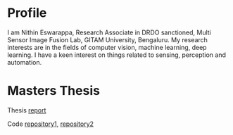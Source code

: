 # Profile
I am Nithin Eswarappa, Research Associate in DRDO sanctioned, Multi Sensor Image Fusion Lab, GITAM University, Bengaluru. My research interests are in the fields of computer vision, machine learning, deep learning. I have a keen interest on things related to sensing, perception and automation.

# Masters Thesis
Thesis [report](https://github.com/nithineeswar/Git-Reports/blob/master/FP%20Report.pdf)

Code [repository1](https://github.com/nithineeswar/Appearance-based-terrain-learning-and-topological-mapping-in-C), [repository2](https://github.com/nithineeswar/dotm-project-files)
